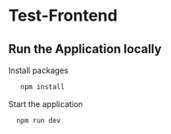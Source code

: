 # Test-Frontend

## Run the Application locally

Install packages
```bash
   npm install
```

Start the application
```bash
  npm run dev
```
